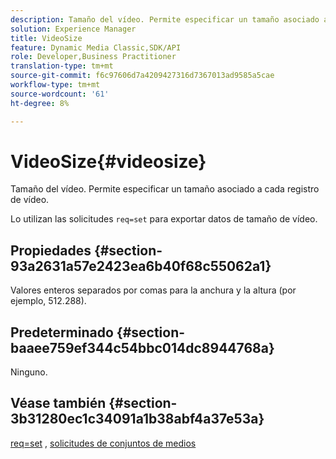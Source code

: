 ```yaml
---
description: Tamaño del vídeo. Permite especificar un tamaño asociado a cada registro de vídeo.
solution: Experience Manager
title: VideoSize
feature: Dynamic Media Classic,SDK/API
role: Developer,Business Practitioner
translation-type: tm+mt
source-git-commit: f6c97606d7a4209427316d7367013ad9585a5cae
workflow-type: tm+mt
source-wordcount: '61'
ht-degree: 8%

---
```



# VideoSize{#videosize}

Tamaño del vídeo. Permite especificar un tamaño asociado a cada registro de vídeo.

Lo utilizan las solicitudes `req=set` para exportar datos de tamaño de vídeo.

## Propiedades {#section-93a2631a57e2423ea6b40f68c55062a1}

Valores enteros separados por comas para la anchura y la altura (por ejemplo, 512.288).

## Predeterminado {#section-baaee759ef344c54bbc014dc8944768a}

Ninguno.

## Véase también {#section-3b31280ec1c34091a1b38abf4a37e53a}

[req=set](/help/aem-is-ir-api/is-api/http-ref/image-serving-api-ref/c-http-protocol-reference/c-command-reference/r-req/r-set.md) ,  [solicitudes de conjuntos de medios](/help/aem-is-ir-api/is-api/http-ref/image-serving-api-ref/c-http-protocol-reference/c-syntax-and-features/r-media-set-requests.md)
